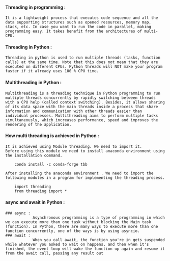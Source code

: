 #### Threading in programming :
    It is a lightweight process that executes code sequence and all the data supporting structures such as opened resources, memory map, stack, etc. In case you want to run the code in parallel, making programming easy. It takes benefit from the architectures of multi-CPU.

#### Threading in Python :
    Threading in python is used to run multiple threads (tasks, function calls) at the same time. Note that this does not mean that they are executed on different CPUs. Python threads will NOT make your program faster if it already uses 100 % CPU time.

#### Multithreading in Python :
    Multithreading is a threading technique in Python programming to run multiple threads concurrently by rapidly switching between threads with a CPU help (called context switching). Besides, it allows sharing of its data space with the main threads inside a process that share information and communication with other threads easier than individual processes. Multithreading aims to perform multiple tasks simultaneously, which increases performance, speed and improves the rendering of the application.

#### How multi threading is achieved in Python :
    It is achieved using Module threading. We need to import it.
    Before using this module we need to install anaconda environment using the installation command.

        conda install -c conda-forge tbb 

    After installing the anaconda environment . We need to import the following modules in a program for implementing the threading process.

        import threading 
        from threading import *

#### async and await in Python :
    ### async : 
                Asynchronous programming is a type of programming in which we can execute more than one task without blocking the Main task (function). In Python, there are many ways to execute more than one function concurrently, one of the ways is by using asyncio.
    ### await : 
                When you call await, the function you're in gets suspended while whatever you asked to wait on happens, and then when it's finished, the event loop will wake the function up again and resume it from the await call, passing any result out




